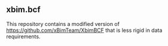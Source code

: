 ## xbim.bcf

This repository contains a modified version of https://github.com/xBimTeam/XbimBCF that is less rigid in data requirements.